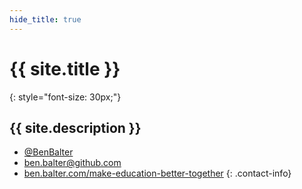 ```yaml
---
hide_title: true
---
```


# {{ site.title }}

{: style="font-size: 30px;"}
## {{ site.description }}

* [@BenBalter](http://twitter.com/benbalter)
* <ben.balter@github.com>
* [ben.balter.com/make-education-better-together](http://ben.balter.com/make-education-better-together)
{: .contact-info}
